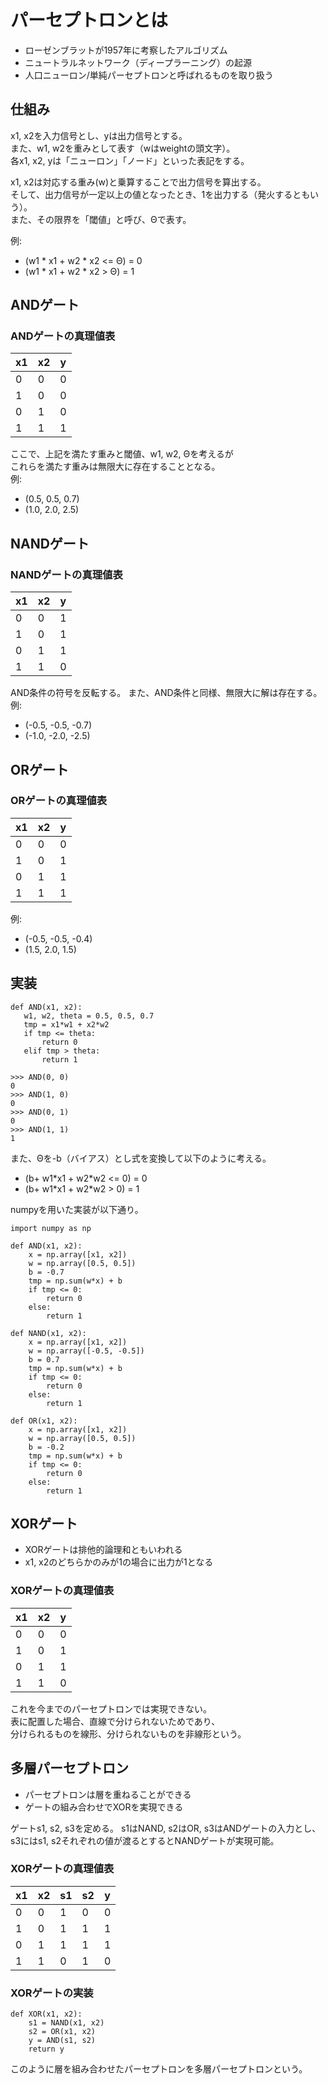 # パーセプトロンとは
* ローゼンブラットが1957年に考察したアルゴリズム
* ニュートラルネットワーク（ディープラーニング）の起源
* 人口ニューロン/単純パーセプトロンと呼ばれるものを取り扱う

## 仕組み
x1, x2を入力信号とし、yは出力信号とする。  
また、w1, w2を重みとして表す（wはweightの頭文字）。  
各x1, x2, yは「ニューロン」「ノード」といった表記をする。  

x1, x2は対応する重み(w)と乗算することで出力信号を算出する。  
そして、出力信号が一定以上の値となったとき、1を出力する（発火するともいう）。  
また、その限界を「閾値」と呼び、Θで表す。

例:  
* (w1 * x1 + w2 * x2 <= Θ) = 0
* (w1 * x1 + w2 * x2 > Θ) = 1

## ANDゲート
### ANDゲートの真理値表
|  x1 |  x2  | y |
| --- | ---- | - |
|  0  |  0   | 0 |
|  1  |  0   | 0 |
|  0  |  1   | 0 |
|  1  |  1   | 1 |

ここで、上記を満たす重みと閾値、w1, w2, Θを考えるが  
これらを満たす重みは無限大に存在することとなる。  
例:  
* (0.5, 0.5, 0.7)
* (1.0, 2.0, 2.5)

## NANDゲート
### NANDゲートの真理値表
|  x1 |  x2  | y |
| --- | ---- | - |
|  0  |  0   | 1 |
|  1  |  0   | 1 |
|  0  |  1   | 1 |
|  1  |  1   | 0 |

AND条件の符号を反転する。
また、AND条件と同様、無限大に解は存在する。
例:  
* (-0.5, -0.5, -0.7)
* (-1.0, -2.0, -2.5)

## ORゲート
### ORゲートの真理値表
|  x1 |  x2  | y |
| --- | ---- | - |
|  0  |  0   | 0 |
|  1  |  0   | 1 |
|  0  |  1   | 1 |
|  1  |  1   | 1 |

例:  
* (-0.5, -0.5, -0.4)
* (1.5, 2.0, 1.5)

## 実装
```
def AND(x1, x2):
   w1, w2, theta = 0.5, 0.5, 0.7
   tmp = x1*w1 + x2*w2
   if tmp <= theta:
       return 0
   elif tmp > theta:
       return 1

>>> AND(0, 0)
0
>>> AND(1, 0)
0
>>> AND(0, 1)
0
>>> AND(1, 1)
1
```

また、Θを-b（バイアス）とし式を変換して以下のように考える。
* (b+ w1\*x1 + w2\*w2 <= 0) = 0
* (b+ w1\*x1 + w2\*w2 > 0) = 1

numpyを用いた実装が以下通り。
```
import numpy as np

def AND(x1, x2):
    x = np.array([x1, x2])
    w = np.array([0.5, 0.5])
    b = -0.7
    tmp = np.sum(w*x) + b
    if tmp <= 0:
        return 0
    else:
        return 1

def NAND(x1, x2):
    x = np.array([x1, x2])
    w = np.array([-0.5, -0.5])
    b = 0.7
    tmp = np.sum(w*x) + b
    if tmp <= 0:
        return 0
    else:
        return 1

def OR(x1, x2):
    x = np.array([x1, x2])
    w = np.array([0.5, 0.5])
    b = -0.2
    tmp = np.sum(w*x) + b
    if tmp <= 0:
        return 0
    else:
        return 1
```

## XORゲート
* XORゲートは排他的論理和ともいわれる
* x1, x2のどちらかのみが1の場合に出力が1となる
### XORゲートの真理値表
|  x1 |  x2  | y |
| --- | ---- | - |
|  0  |  0   | 0 |
|  1  |  0   | 1 |
|  0  |  1   | 1 |
|  1  |  1   | 0 |

これを今までのパーセプトロンでは実現できない。  
表に配置した場合、直線で分けられないためであり、  
分けられるものを線形、分けられないものを非線形という。

## 多層パーセプトロン
* パーセプトロンは層を重ねることができる
* ゲートの組み合わせでXORを実現できる

ゲートs1, s2, s3を定める。
s1はNAND, s2はOR, s3はANDゲートの入力とし、
s3にはs1, s2それぞれの値が渡るとするとNANDゲートが実現可能。
### XORゲートの真理値表
|  x1 |  x2  |  s1 |  s2  | y |
| --- | ---- | --- | ---- | - |
|  0  |  0   |  1  |  0   | 0 |
|  1  |  0   |  1  |  1   | 1 |
|  0  |  1   |  1  |  1   | 1 |
|  1  |  1   |  0  |  1   | 0 |

### XORゲートの実装
```
def XOR(x1, x2):
    s1 = NAND(x1, x2)
    s2 = OR(x1, x2)
    y = AND(s1, s2)
    return y
```

このように層を組み合わせたパーセプトロンを多層パーセプトロンという。
